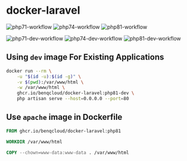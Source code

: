 # docker-laravel

![php71-workflow](https://github.com/benqcloud/docker-laravel/actions/workflows/php71-workflow.yml/badge.svg)
![php74-workflow](https://github.com/benqcloud/docker-laravel/actions/workflows/php74-workflow.yml/badge.svg)
![php81-workflow](https://github.com/benqcloud/docker-laravel/actions/workflows/php81-workflow.yml/badge.svg)

![php71-dev-workflow](https://github.com/benqcloud/docker-laravel/actions/workflows/php71-dev-workflow.yml/badge.svg)
![php74-dev-workflow](https://github.com/benqcloud/docker-laravel/actions/workflows/php74-dev-workflow.yml/badge.svg)
![php81-dev-workflow](https://github.com/benqcloud/docker-laravel/actions/workflows/php81-dev-workflow.yml/badge.svg)

## Using `dev` image For Existing Applications

```bash
docker run --rm \
    -u "$(id -u):$(id -g)" \
    -v $(pwd):/var/www/html \
    -w /var/www/html \
    ghcr.io/benqcloud/docker-laravel:php81-dev \
    php artisan serve --host=0.0.0.0 --port=80
```

## Use `apache` image in Dockerfile

```dockerfile
FROM ghcr.io/benqcloud/docker-laravel:php81

WORKDIR /var/www/html

COPY --chown=www-data:www-data . /var/www/html
```